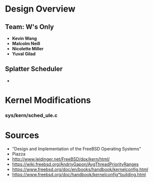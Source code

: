 # Design Overview

## Team: W's Only

* **Kevin Wang**
* **Malcolm Neill**
* **Nicolette Miller**
* **Yuval Gilad**

## Splatter Scheduler

* 

# Kernel Modifications

### sys/kern/sched_ule.c


# Sources
* "Design and Implementation of the FreeBSD Operating Systems"
* Piazza
* http://www.leidinger.net/FreeBSD/dox/kern/html/
* https://wiki.freebsd.org/AndriyGapon/AvgThreadPriorityRanges
* https://www.freebsd.org/doc/en/books/handbook/kernelconfig.html
* https://www.freebsd.org/doc/handbook/kernelconfig*building.html
